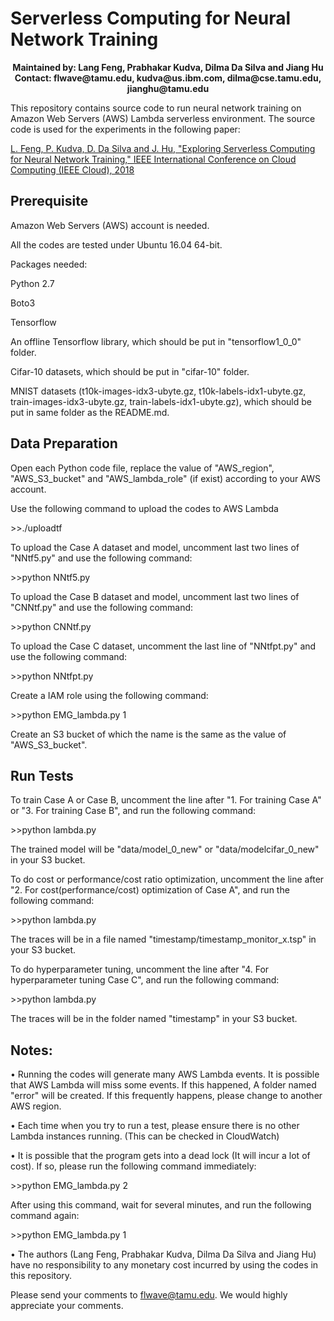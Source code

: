 # Serverless Computing for Neural Network Training

<p align="center">
  <b>Maintained by: Lang Feng, Prabhakar Kudva, Dilma Da Silva and Jiang Hu </b><br>
  <b>Contact: flwave@tamu.edu, kudva@us.ibm.com, dilma@cse.tamu.edu, jianghu@tamu.edu</b><br>
</p>

This repository contains source code to run neural network training on Amazon Web Servers (AWS) Lambda serverless environment. 
The source code is used for the experiments in the following paper:

[L. Feng, P. Kudva, D. Da Silva and J. Hu, "Exploring Serverless Computing for Neural Network Training," IEEE International Conference on Cloud Computing (IEEE Cloud), 2018](https://ieeexplore.ieee.org/document/8457817)

## Prerequisite

Amazon Web Servers (AWS) account is needed. 

All the codes are tested under Ubuntu 16.04 64-bit. 

Packages needed:

Python 2.7

Boto3

Tensorflow

An offline Tensorflow library, which should be put in "tensorflow1_0_0" folder.

Cifar-10 datasets, which should be put in "cifar-10" folder.

MNIST datasets (t10k-images-idx3-ubyte.gz, t10k-labels-idx1-ubyte.gz, train-images-idx3-ubyte.gz, train-labels-idx1-ubyte.gz),
 which should be put in same folder as the README.md.

## Data Preparation

Open each Python code file, replace the value of "AWS_region", "AWS_S3_bucket" and "AWS_lambda_role" (if exist) according to your AWS account.

Use the following command to upload the codes to AWS Lambda

\>\>./uploadtf

To upload the Case A dataset and model, uncomment last two lines of "NNtf5.py" and use the following command:

\>\>python NNtf5.py

To upload the Case B dataset and model, uncomment last two lines of "CNNtf.py" and use the following command:

\>\>python CNNtf.py

To upload the Case C dataset, uncomment the last line of "NNtfpt.py" and use the following command:

\>\>python NNtfpt.py

Create a IAM role using the following command:

\>\>python EMG_lambda.py 1

Create an S3 bucket of which the name is the same as the value of "AWS_S3_bucket".

## Run Tests

To train Case A or Case B, uncomment the line after "1. For training Case A" or "3. For training Case B", and run the following command:

\>\>python lambda.py

The trained model will be "data/model_0_new" or "data/modelcifar_0_new" in your S3 bucket.

To do cost or performance/cost ratio optimization, uncomment the line after "2. For cost(performance/cost) optimization of Case A",
and run the following command:

\>\>python lambda.py

The traces will be in a file named "timestamp/timestamp_monitor_x.tsp" in your S3 bucket.

To do hyperparameter tuning, uncomment the line after "4. For hyperparameter tuning Case C", and run the following command:

\>\>python lambda.py

The traces will be in the folder named "timestamp" in your S3 bucket.

## Notes:

• Running the codes will generate many AWS Lambda events. It is possible that AWS Lambda will miss some events. If this happened, 
A folder named "error" will be created. If this frequently happens, please change to another AWS region.

• Each time when you try to run a test, please ensure there is no other Lambda instances running. (This can be checked in CloudWatch)

• It is possible that the program gets into a dead lock (It will incur a lot of cost). If so, please run the following command immediately:

\>\>python EMG_lambda.py 2

After using this command, wait for several minutes, and run the following command again:

\>\>python EMG_lambda.py 1

• The authors (Lang Feng, Prabhakar Kudva, Dilma Da Silva and Jiang Hu) have no responsibility to any monetary cost incurred by using the codes in this repository.

Please send your comments to flwave@tamu.edu. We would highly appreciate your comments.
